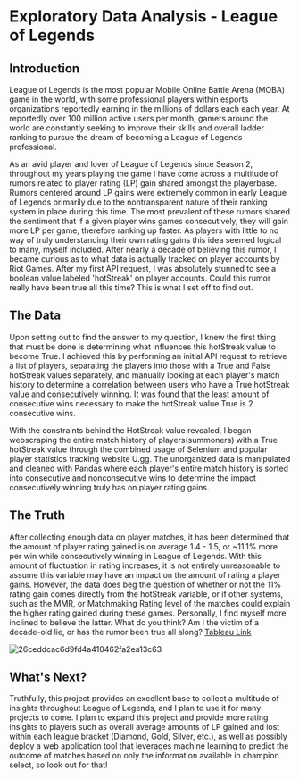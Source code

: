 # Exploratory Data Analysis - League of Legends
## Introduction
League of Legends is the most popular Mobile Online Battle Arena (MOBA) game in the world, with some professional players within esports organizations reportedly earning in the millions of dollars each each year. At reportedly over 100 million active users per month, gamers around the world are constantly seeking to improve their skills and overall ladder ranking to pursue the dream of becoming a League of Legends professional.

As an avid player and lover of League of Legends since Season 2, throughout my years playing the game I have come across a multitude of rumors related to player rating (LP) gain shared amongst the playerbase. Rumors centered around LP gains were extremely common in early League of Legends primarily due to the nontransparent nature of their ranking system in place during this time. The most prevalent of these rumors shared the sentiment that if a given player wins games consecutively, they will gain more LP per game, therefore ranking up faster. As players with little to no way of truly understanding their own rating gains this idea seemed logical to many, myself included. After nearly a decade of believing this rumor, I became curious as to what data is actually tracked on player accounts by Riot Games. After my first API request, I was absolutely stunned to see a boolean value labeled 'hotStreak' on player accounts. Could this rumor really have been true all this time? This is what I set off to find out.

## The Data
Upon setting out to find the answer to my question, I knew the first thing that must be done is determining what influences this hotStreak value to become True. I achieved this by performing an initial API request to retrieve a list of players, separating the players into those with a True and False hotStreak values separately, and manually looking at each player's match history to determine a correlation between users who have a True hotStreak value and consecutively winning. It was found that the least amount of consecutive wins necessary to make the hotStreak value True is 2 consecutive wins. 

With the constraints behind the HotStreak value revealed, I began webscraping the entire match history of players(summoners) with a True hotStreak value through the combined usage of Selenium and popular player statistics tracking website U.gg. The unorganized data is manipulated and cleaned with Pandas where each player's entire match history is sorted into consecutive and nonconsecutive wins to determine the impact consecutively winning truly has on player rating gains.

## The Truth
After collecting enough data on player matches, it has been determined that the amount of player rating gained is on average 1.4 - 1.5, or ~11.1% more per win while consecutively winning in League of Legends. With this amount of fluctuation in rating increases, it is not entirely unreasonable to assume this variable may have an impact on the amount of rating a player gains. However, the data does beg the question of whether or not the 11% rating gain comes directly from the hotStreak variable, or if other systems, such as the MMR, or Matchmaking Rating level of the matches could explain the higher rating gained during these games. Personally, I find myself more inclined to believe the latter. What do you think? Am I the victim of a decade-old lie, or has the rumor been true all along?  [Tableau Link](https://public.tableau.com/app/profile/justin.stewart3367/viz/LoLLPGainEDA/LeagueofLegendsLPGainEDA?publish=yes)

![26ceddcac6d9fd4a410462fa2ea13c63](https://user-images.githubusercontent.com/95455528/176819692-3fd0b2ca-019f-465b-b135-1389c79b5560.png)

## What's Next?
Truthfully, this project provides an excellent base to collect a multitude of insights throughout League of Legends, and I plan to use it for many projects to come. I plan to expand this project and provide more rating insights to players such as overall average amounts of LP gained and lost within each league bracket (Diamond, Gold, Silver, etc.), as well as possibly deploy a web application tool that leverages machine learning to predict the outcome of matches based on only the information available in champion select, so look out for that!


